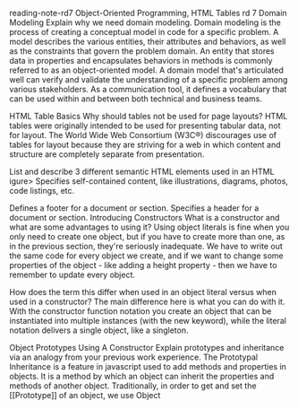 reading-note-rd7
Object-Oriented Programming, HTML Tables rd 7
Domain Modeling
Explain why we need domain modeling. Domain modeling is the process of creating a conceptual model in code for a specific problem. A model describes the various entities, their attributes and behaviors, as well as the constraints that govern the problem domain. An entity that stores data in properties and encapsulates behaviors in methods is commonly referred to as an object-oriented model. A domain model that's articulated well can verify and validate the understanding of a specific problem among various stakeholders. As a communication tool, it defines a vocabulary that can be used within and between both technical and business teams.

HTML Table Basics
Why should tables not be used for page layouts? HTML tables were originally intended to be used for presenting tabular data, not for layout. The World Wide Web Consortium (W3C®) discourages use of tables for layout because they are striving for a web in which content and structure are completely separate from presentation.

List and describe 3 different semantic HTML elements used in an HTML igure> Specifies self-contained content, like illustrations, diagrams, photos, code listings, etc.

Defines a footer for a document or section. Specifies a header for a document or section.
Introducing Constructors
What is a constructor and what are some advantages to using it? Using object literals is fine when you only need to create one object, but if you have to create more than one, as in the previous section, they're seriously inadequate. We have to write out the same code for every object we create, and if we want to change some properties of the object - like adding a height property - then we have to remember to update every object.

How does the term this differ when used in an object literal versus when used in a constructor? The main difference here is what you can do with it. With the constructor function notation you create an object that can be instantiated into multiple instances (with the new keyword), while the literal notation delivers a single object, like a singleton.

Object Prototypes Using A Constructor
Explain prototypes and inheritance via an analogy from your previous work experience. The Prototypal Inheritance is a feature in javascript used to add methods and properties in objects. It is a method by which an object can inherit the properties and methods of another object. Traditionally, in order to get and set the [[Prototype]] of an object, we use Object
